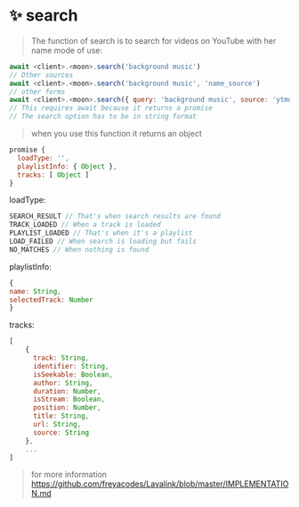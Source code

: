 # ✨ search

> The function of search is to search for videos on YouTube with her name mode of use:

```javascript
await <client>.<moon>.search('background music')
// Other sources
await <client>.<moon>.search('background music', 'name_source')
// other forms
await <client>.<moon>.search({ query: 'background music', source: 'ytmusic' })
// This requires await because it returns a promise
// The search option has to be in string format 
```

> when you use this function it returns an object

```javascript
promise {
  loadType: '',
  playlistInfo: { Object },
  tracks: [ Object ]
}
```

loadType:

```javascript
SEARCH_RESULT // That's when search results are found
TRACK_LOADED // When a track is loaded
PLAYLIST_LOADED // That's when it's a playlist
LOAD_FAILED // When search is loading but fails 
NO_MATCHES // When nothing is found
```

playlistInfo:

```javascript
{ 
name: String,
selectedTrack: Number
}
```

tracks:

```javascript
[
    {
      track: String,
      identifier: String,
      isSeekable: Boolean,
      author: String,
      duration: Number,
      isStream: Boolean,
      position: Number,
      title: String,
      url: String,
      source: String 
    },
    ...
]
```

> for more information https://github.com/freyacodes/Lavalink/blob/master/IMPLEMENTATION.md
